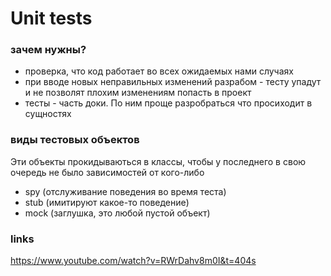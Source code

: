 # Unit tests

### зачем нужны? 
- проверка, что код работает во всех ожидаемых нами случаях 
- при вводе новых неправильных изменений разрабом - тесту упадут и не позволят плохим изменениям попасть в проект 
- тесты - часть доки. По ним проще разробраться что просиходит в сущностях 

### виды тестовых объектов 
Эти объекты прокидываються в классы, чтобы у последнего в свою очередь не было зависимостей от кого-либо
- spy (отслуживание поведения во время теста)  
- stub (имитируют какое-то поведение)
- mock (заглушка, это любой пустой объект)


### links

https://www.youtube.com/watch?v=RWrDahv8m0I&t=404s
